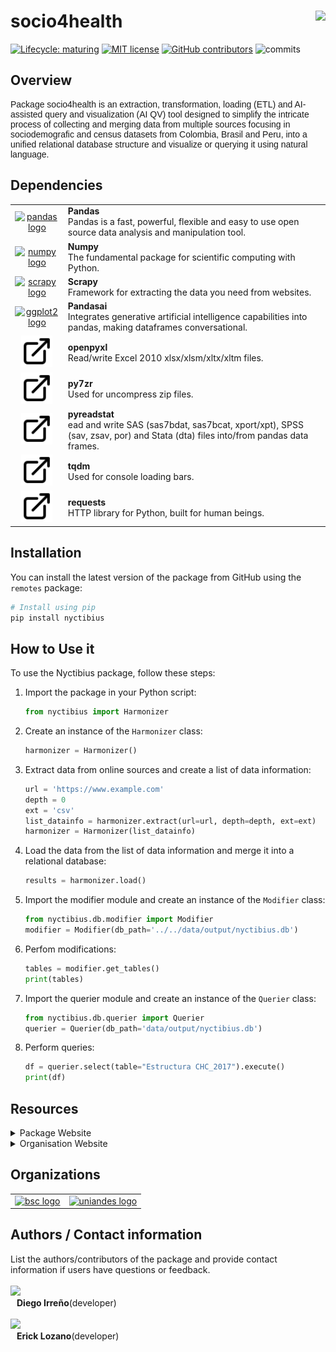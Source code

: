 # socio4health <a href='https://www.harmonize-tools.org/'><img src='https://harmonize-tools.github.io/harmonize-logo.png' align="right" height="139" /></a>

<!-- badges: start -->

[![Lifecycle:
maturing](https://img.shields.io/badge/lifecycle-experimental-orange.svg)](https://lifecycle.r-lib.org/articles/stages.html#experimental)
[![MIT
license](https://img.shields.io/badge/License-MIT-blue.svg)](https://github.com/harmonize-tools/socio4health/blob/main/LICENSE.md/)
[![GitHub
contributors](https://img.shields.io/github/contributors/harmonize-tools/socio4health)](https://github.com/harmonize-tools/socio4health/graphs/contributors)
![commits](https://badgen.net/github/commits/harmonize-tools/socio4health/main)
<!-- badges: end -->

## Overview
<p style="font-family: Arial, sans-serif; font-size: 14px;">
  Package socio4health is an extraction, transformation, loading (ETL) and AI-assisted query and visualization (AI QV) tool designed to simplify the intricate process of collecting and merging data from multiple sources focusing in sociodemografic and census datasets from Colombia, Brasil and Peru, into a unified relational database structure and visualize or querying it using natural language.
</p>


## Dependencies

<table>
  <tr>
    <td align="center">
      <a href="https://pandas.pydata.org/" target="_blank">
        <img src="https://avatars.githubusercontent.com/u/21206976?s=280&v=4" height="50" alt="pandas logo">
      </a>
    </td>
    <td align="left">
      <strong>Pandas</strong><br>
      Pandas is a fast, powerful, flexible and easy to use open source data analysis and manipulation tool.<br>
    </td>
  </tr>
  <tr>
    <td align="center">
      <a href="https://numpy.org/" target="_blank">
        <img src="https://avatars.githubusercontent.com/u/288276?s=48&v=4" height="50" alt="numpy logo">
      </a>
    </td>
    <td align="left">
      <strong>Numpy</strong><br>
      The fundamental package for scientific computing with Python.<br>
    </td>
  </tr>
  <tr>
    <td align="center">
      <a href="https://scrapy.org/" target="_blank">
        <img src="https://avatars.githubusercontent.com/u/733635?s=48&v=4" height="50" alt="scrapy logo">
      </a>
    </td>
    <td align="left">
      <strong>Scrapy</strong><br>
      Framework for extracting the data you need from websites.<br>
    </td>
  </tr>
  <tr>
    <td align="center">
      <a href="https://pandas-ai.com/" target="_blank">
        <img src="https://avatars.githubusercontent.com/u/154438448?s=48&v=4" height="50" alt="ggplot2 logo">
      </a>
    </td>
    <td align="left">
      <strong>Pandasai</strong><br>
      Integrates generative artificial intelligence capabilities into pandas, making dataframes conversational.<br>
    </td>
  </tr>
  <tr>
    <td align="center">
      <a href="https://openpyxl.readthedocs.io/en/stable/" target="_blank">
        <img src="https://github.com/harmonize-tools/socio4health/blob/main/docs/img/external-link-alt.svg" height="50" alt="external link">
      </a>
    </td>
    <td align="left">
      <strong>openpyxl</strong><br>
      Read/write Excel 2010 xlsx/xlsm/xltx/xltm files.<br>
    </td>
  </tr>
  <tr>
    <td align="center">
      <a href="https://py7zr.readthedocs.io/en/latest/" target="_blank">
        <img src="https://github.com/harmonize-tools/socio4health/blob/main/docs/img/external-link-alt.svg" height="50" alt="external link">
      </a>
    </td>
    <td align="left">
      <strong>py7zr</strong><br>
      Used for uncompress zip files.<br>
    </td>
  </tr>
  <tr>
    <td align="center">
      <a href="https://pypi.org/project/pyreadstat/" target="_blank">
        <img src="https://github.com/harmonize-tools/socio4health/blob/main/docs/img/external-link-alt.svg" height="50" alt="external link">
      </a>
    </td>
    <td align="left">
      <strong>pyreadstat</strong><br>
      ead and write SAS (sas7bdat, sas7bcat, xport/xpt), SPSS (sav, zsav, por) and Stata (dta) files into/from pandas data frames.<br>
    </td>
  </tr>
  <tr>
    <td align="center">
      <a href="https://tqdm.github.io/" target="_blank">
        <img src="https://github.com/harmonize-tools/socio4health/blob/main/docs/img/external-link-alt.svg" height="50" alt="external link">
      </a>
    </td>
    <td align="left">
      <strong>tqdm</strong><br>
      Used for console loading bars.<br>
    </td>
  </tr>
  <tr>
    <td align="center">
      <a href="https://requests.readthedocs.io/en/latest/" target="_blank">
        <img src="https://github.com/harmonize-tools/socio4health/blob/main/docs/img/external-link-alt.svg" height="50" alt="external link">
      </a>
    </td>
    <td align="left">
      <strong>requests</strong><br>
      HTTP library for Python, built for human beings.<br>
    </td>
  </tr>
</table>



## Installation

You can install the latest version of the package from GitHub using the `remotes` package:

```R
# Install using pip
pip install nyctibius
```

## How to Use it

To use the Nyctibius package, follow these steps:

1. Import the package in your Python script:

   ```python
   from nyctibius import Harmonizer
   ```

2. Create an instance of the `Harmonizer` class:

   ```python
   harmonizer = Harmonizer()
   ```

3. Extract data from online sources and create a list of data information:

   ```python
   url = 'https://www.example.com'
   depth = 0
   ext = 'csv'
   list_datainfo = harmonizer.extract(url=url, depth=depth, ext=ext)
   harmonizer = Harmonizer(list_datainfo)
   ```

4. Load the data from the list of data information and merge it into a relational database:

   ```python
   results = harmonizer.load()
   ```

5. Import the modifier module and create an instance of the `Modifier` class:

   ```python
   from nyctibius.db.modifier import Modifier
   modifier = Modifier(db_path='../../data/output/nyctibius.db')
   ```
   
6. Perfom modifications:

   ```python
   tables = modifier.get_tables()
   print(tables)
   ```
   
7. Import the querier module and create an instance of the `Querier` class:

   ```python
   from nyctibius.db.querier import Querier
   querier = Querier(db_path='data/output/nyctibius.db')
   ```

8. Perform queries:

   ```python
   df = querier.select(table="Estructura CHC_2017").execute()
   print(df)
   ```

## Resources

<details>
<summary>
Package Website
</summary>

The [socio4health website](https://ersebreck.github.io/Nyctibius/) package website includes a function reference, a model outline, and case studies using the package. The site mainly concerns the release version, but you can also find documentation for the latest development version.

</details>
<details>
<summary>
Organisation Website
</summary>

[Harmonize](https://www.harmonize-tools.org/) is an international develop cost-effective and reproducible digital tools for stakeholders in hotspots affected by a changing climate in Latin America & the Caribbean (LAC), including cities, small islands, highlands, and the Amazon rainforest.

The project consists of resources and [tools](https://harmonize-tools.github.io/) developed in conjunction with different teams from Brazil, Colombia, Dominican Republic, Peru and Spain.

</details>

## Organizations

<table>
  <tr>
    <td align="center">
      <a href="https://www.bsc.es/" target="_blank">
        <img src="https://imgs.search.brave.com/t_FUOTCQZmDh3ddbVSX1LgHYq4mzCxvVA8U_YHywMTc/rs:fit:500:0:0/g:ce/aHR0cHM6Ly9zb21t/YS5lcy93cC1jb250/ZW50L3VwbG9hZHMv/MjAyMi8wNC9CU0Mt/Ymx1ZS1zbWFsbC5q/cGc" height="64" alt="bsc logo">
      </a>
    </td>
    <td align="center">
      <a href="https://uniandes.edu.co/" target="_blank">
        <img src="https://uniandes.edu.co/sites/default/files/logo-header_0_0.png" height="64" alt="uniandes logo">
      </a>
    </td>
  </tr>
</table>


## Authors / Contact information

List the authors/contributors of the package and provide contact information if users have questions or feedback.
</br>
</br>
<a href="https://github.com/dirreno">
  <img src="https://avatars.githubusercontent.com/u/39099417?v=4" style="width: 50px; height: auto;" />
</a>
<span style="display: flex; align-items: center; margin-left: 10px;">
  <strong>Diego Irreño</strong> (developer)
</span>
</br>
<a href="https://github.com/Ersebreck">
  <img src="https://avatars.githubusercontent.com/u/81669194?v=4" style="width: 50px; height: auto;" />
</a>
<span style="display: flex; align-items: center; margin-left: 10px;">
  <strong>Erick Lozano</strong> (developer)
</span>
